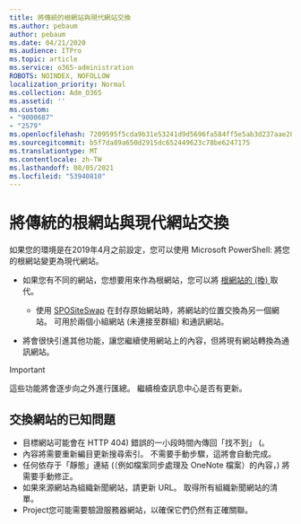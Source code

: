 ```yaml
---
title: 將傳統的根網站與現代網站交換
ms.author: pebaum
author: pebaum
ms.date: 04/21/2020
ms.audience: ITPro
ms.topic: article
ms.service: o365-administration
ROBOTS: NOINDEX, NOFOLLOW
localization_priority: Normal
ms.collection: Adm_O365
ms.assetid: ''
ms.custom:
- "9000687"
- "2579"
ms.openlocfilehash: 7209595f5cda9b31e53241d9d5696fa584ff5e5ab3d237aae28542bf7aec9398
ms.sourcegitcommit: b5f7da89a650d2915dc652449623c78be6247175
ms.translationtype: MT
ms.contentlocale: zh-TW
ms.lasthandoff: 08/05/2021
ms.locfileid: "53940810"
---
```

# <a name="swap-your-classic-root-site-with-a-modern-site"></a>將傳統的根網站與現代網站交換

如果您的環境是在2019年4月之前設定，您可以使用 Microsoft PowerShell: 將您的根網站變更為現代網站。

- 如果您有不同的網站，您想要用來作為根網站，您可以將 [ 根網站的 (換) ](https://docs.microsoft.com/sharepoint/modern-root-site) 取代。 
    - 使用 [SPOSiteSwap](https://docs.microsoft.com/powershell/module/sharepoint-online/invoke-spositeswap?view=sharepoint-ps) 在封存原始網站時，將網站的位置交換為另一個網站。 可用於兩個小組網站 (未連接至群組) 和通訊網站。 

- 將會很快引進其他功能，讓您繼續使用網站上的內容，但將現有網站轉換為通訊網站。 
>[!Important]
>這些功能將會逐步向之外進行匯總。 繼續檢查訊息中心是否有更新。 

## <a name="known-issues-with-swapping-sites"></a>交換網站的已知問題

- 目標網站可能會在 HTTP 404) 錯誤的一小段時間內傳回「找不到」 (。
- 內容將需要重新編目更新搜尋索引。 不需要手動步驟，這將會自動完成。
- 任何依存于「靜態」連結 (（例如檔案同步處理及 OneNote 檔案）的內容，) 將需要手動修正。
- 如果來源網站為組織新聞網站，請更新 URL。 取得所有組織新聞網站的清單。
- Project您可能需要驗證服務器網站，以確保它們仍然有正確關聯。
